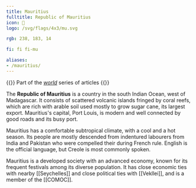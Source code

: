 ```yaml
---
title: Mauritius
fulltitle: Republic of Mauritius
icon: 🌾
logo: /svg/flags/4x3/mu.svg

rgb: 238, 183, 14

fi: fi fi-mu

aliases:
- /mauritius/
---
```

{{<note series>}}
 Part of the *[world](/world/)* series of articles
{{</note>}}

The **<span class="fi fi-mu"></span> Republic of Mauritius** is a country in the south Indian Ocean, west of Madagascar. It consists of scattered volcanic islands fringed by coral reefs, which are rich with arable soil used mostly to grow sugar cane, its largest export. Mauritius's capital, Port Louis, is modern and well connected by good roads and its busy port.

Mauritius has a comfortable subtropical climate, with a cool and a hot season. Its people are mostly descended from indentured labourers from India and Pakistan who were compelled their during French rule. English is the official language, but Creole is most commonly spoken.

Mauritius is a developed society with an advanced economy, known for its frequent festivals among its diverse population. It has close economic ties with nearby [[Seychelles]] and close political ties with [[Vekllei]], and is a member of the [[COMOC]].

